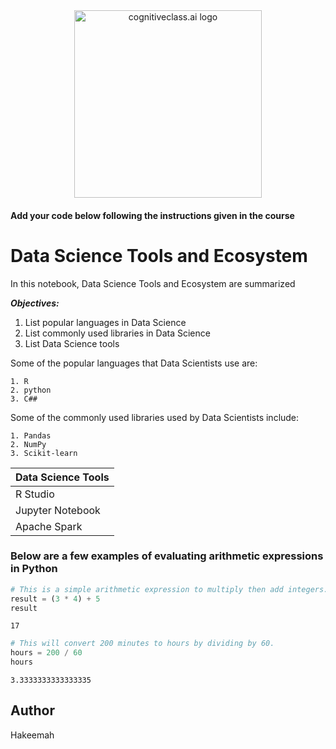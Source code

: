 <center>
    <img src="https://cf-courses-data.s3.us.cloud-object-storage.appdomain.cloud/IBMDeveloperSkillsNetwork-DS0105EN-SkillsNetwork/labs/Module2/images/SN_web_lightmode.png" width="300" alt="cognitiveclass.ai logo">
</center>


#### Add your code below following the instructions given in the course


# Data Science Tools and Ecosystem

In this notebook, Data Science Tools and Ecosystem are summarized

***Objectives:***
 1. List popular languages in Data Science
 2. List commonly used libraries in Data Science
 3. List Data Science tools

Some of the popular languages that Data Scientists use are:

    1. R
    2. python
    3. C##
    
    

Some of the commonly used libraries used by Data Scientists include:
    
    1. Pandas
    2. NumPy
    3. Scikit-learn
    

 |Data Science Tools|
 |------------------|
 |R Studio|
 |Jupyter Notebook|
 |Apache Spark|

### Below are a few examples of evaluating arithmetic expressions in Python



```python
# This is a simple arithmetic expression to multiply then add integers.
result = (3 * 4) + 5
result
```




    17




```python
# This will convert 200 minutes to hours by dividing by 60.
hours = 200 / 60
hours

```




    3.3333333333333335



## Author

Hakeemah


```python

```

